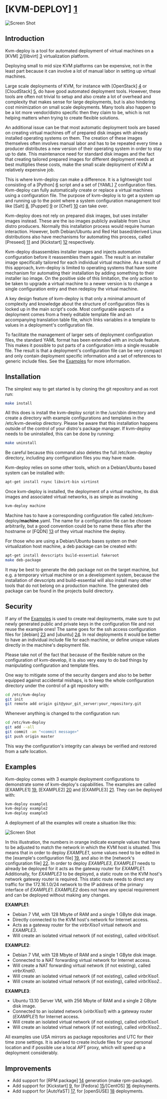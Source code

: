 [KVM-DEPLOY] [1]
======================================================

![Screen Shot](https://raw.github.com/eandriol/kvm-deploy/master/images/screenshot.png)


Introduction
------------
<a name="xref-introduction"></a>

Kvm-deploy is a tool for automated deployment of virtual machines on a
[KVM] [2]/[libvirt] [3] virtualization platform.

Deploying small to mid size KVM platforms can be expensive, not in the least
part because it can involve a lot of manual labor in setting up virtual machines.

Large scale deployments of KVM, for instance with [OpenStack] [4] or
[CloudStack] [5], do have good automated deployment tools. However, these tools
are often not trivial to setup and also create a lot of overhead and complexity
that makes sense for large deployments, but is also hindering cost minimization
on small scale deployments. Many tools also happen to be a lot more vendor/distro
specific then they claim to be, which is not helping matters when trying to
create flexible solutions.

An additional issue can be that most automatic deployment tools are based on
creating virtual machines off of prepared disk images with already installed
operating systems on them. The creation of these images themselves often
involves manual labor and has to be repeated every time a producer distributes a
new version of their operating system in order to stay up to date. This
maintenance need for standard disk images and the fact that creating tailored
prepared images for different deployment needs at best multiplies these costs,
make the small scale deployment of KVM a relatively expensive job.

This is where kvm-deploy can make a difference. It is a lightweight tool
consisting of a [Python] [6] script and a set of [YAML] [7] configuration files.
Kvm-deploy can fully automatically create or replace a virtual machines using a
configuration file. The purpose of kvm-deploy is to get a system up and running
up to the point where a system configuration management tool like [Salt] [8],
[Puppet] [9] or [Chef] [10] can take over.

Kvm-deploy does not rely on prepared disk images, but uses installer images
instead. These are the iso images publicly available from Linux distro producers.
Normally this installation process would require human interaction. However, both
Debian/Ubuntu and Red Hat based/derived Linux distributions also have mechanisms
for automating this process, called [Preseed] [11] and [Kickstart] [12]
respectively.

Kvm-deploy disassembles installer images and injects automation configuration
before it reassembles them again. The result is an installer image specifically
tailored for each individual virtual machine. As a result of this approach,
kvm-deploy is limited to operating systems that have some mechanism for
automating their installation by adding something to their installer iso image.
On the positive side of this limitation, the only action to be taken to upgrade
a virtual machine to a newer version is to change a single configuration entry
and then redeploy the virtual machine.

A key design feature of kvm-deploy is that only a minimal amount of complexity
and knowledge about the structure of configuration files is locked up in the main
script's code. Most configurable aspects of a deployment comes from a freely
editable template file and an accompanying translation table file, which links
variables in a template to values in a deployment's configuration file.

To facilitate the management of larger sets of deployment configuration files,
the standard YAML format has been extended with an include feature. This makes
it possible to put parts of a configuration into a single reusable file. The
result is that a deployment's configuration file can be very compact and only
contain deployment specific information and a set of references to generic
include files. See the [Examples](#xref-examples) for more information.


Installation
------------
<a name="xref-installation"></a>

The simplest way to get started is by cloning the git repository and as root
run:
```bash
make install
```
All this does is install the kvm-deploy script in the /usr/sbin directory and
create a directory with example configurations and templates in the
/etc/kvm-develop directory. Please be aware that this installation happens
outside of the control of your distro's package manager. If kvm-deploy needs to
be uninstalled, this can be done by running:
```bash
make uninstall
```
Be careful because this command also deletes the full /etc/kvm-deploy directory,
including any configuration files you may have made.

Kvm-deploy relies on some other tools, which on a Debian/Ubuntu based system can
be installed with:
```bash
apt-get install rsync libvirt-bin virtinst
```

Once kvm-deploy is installed, the deployment of a virtual machine, its disk
images and associated virtual networks, is as simple as invoking
```bash
kvm-deploy machine
```
Machine has to have a corresponding configuration file called
/etc/kvm-deploy/__machine__.yaml. The name for a configuration file can be
chosen arbitrarily, but a good convention could be to name these files after the
hostname or [FQDN] [13] of they virtual machine the deploy.

For those who are using a Debian/Ubuntu bases system on their
virtualization host machine, a deb package can be created with:

```bash
apt-get install devscripts build-essential fakeroot
make deb-package
```
It may be best to generate the deb package not on the target machine, but e.g.
a temporary virtual machine or on a development system, because the installation
of devscripts and build-essential will also install many other tools that do not
belong on a production machine. The generated deb package can be found in the
projects build directory.


Security
--------
<a name="xref-security"></a>

If any of the [Examples](#xref-examples) is used to create real deployments,
make sure to put newly generated public and private keys in the configuration
file and not reuse the example ones! The same goes for the ssh access
configuration files for [debian] [23] and [ubuntu] [24]. In real deployments it
would be better to have an individual include file for each machine, or define
unique values directly in the machine's deployment file.

Please take not of the fact that because of the flexible nature on the
configuration of kvm-develop, it is also very easy to do bad things by
manipulating configuration and template files.

One way to mitigate some of the security dangers and also to be better equipped
against accidental mishaps, is to keep the whole configuration directory under
the control of a git repository with:
```bash
cd /etc/kvm-deploy
git init
git remote add origin git@your_git_server:your_repository.git
```
Whenever anything is changed to the configuration run:
```bash
cd /etc/kvm-deploy
git add --all
git commit -am "<commit message>"
git push origin master
```
This way the configuration's integrity can always be verified and restored from
a safe location.


Examples
--------
<a name="xref-examples"></a>

Kvm-deploy comes with 3 example deployment configurations to demonstrate some of
kvm-deploy's capabilities. The examples are called [EXAMPLE1] [19], [EXAMPLE2] [20]
and [EXAMPLE3] [21]. They can be deployed with:
```bash
kvm-deploy example1
kvm-deploy example2
kvm-deploy example3
```
A deployment of all the examples will create a situation like this:

![Screen Shot](https://raw.github.com/eandriol/kvm-deploy/master/images/topology.png)

In this illustration, the numbers in orange indicate example values that have to
be adjusted to match the network in which the KVM host is situated. This means
that in order to deploy _EXAMPLE1_, some values need to be edited in the [example's
configuration file] [19], and also in the [network's configuration file] [22].
In order to deploy _EXAMPLE3_, _EXAMPLE1_ needs to already be deployed for it
acts as the gateway router for _EXAMPLE1_. Additionally, for _EXAMPLE3_ to be
deployed, a static route on the KVM host's network gateway router is required.
This static route needs to direct any traffic for the 172.16.1.0/24 network to
the IP address of the primary interface of _EXAMPLE1_. _EXAMPLE2_ does not have
any special requirement and can be deployed without making any changes.

__EXAMPLE1__:
 * Debian 7 VM, with 128 Mbyte of RAM and a single 1 GByte disk image.
 * Directly connected to the KVM host's network for Internet access.
 * Acts as a gateway router for the _virbrXiso1_ virtual network and _EXAMPLE3_.
 * Will create an isolated virtual network (if not existing), called _virbrXiso1_.

__EXAMPLE2__:
 * Debian 7 VM, with 128 Mbyte of RAM and a single 1 GByte disk image.
 * Connected to a NAT forwarding virtual network for Internet access.
 * Will create a NAT forwarding virtual network (if not existing), called _virbrXnat0_.
 * Will create an isolated virtual network (if not existing), called _virbrXiso1_.
 * Will create an isolated virtual network (if not existing), called _virbrXiso2_..

__EXAMPLE3__:
 * Ubuntu 13.10 Server VM, with 256 Mbyte of RAM and a single 2 GByte disk image.
 * Connected to an isolated network (_virbrXiso1_) with a gateway router (_EXAMPLE1_) for Internet access.
 * Will create an isolated virtual network (if not existing), called _virbrXiso1_.
 * Will create an isolated virtual network (if not existing), called _virbrXiso2_..

All examples use USA mirrors as package repositories and UTC for their time zone
settings. It is advised to create include files for your personal location and if
possible use a local APT proxy, which will speed up a deployment considerably.


Improvements
------------
<a name="xref-improvemenst"></a>

- Add support for [RPM package] [14] generation (make rpm-package).
- Add support for [Kickstart] [9], for [Fedora] [15]/[CentOS] [16] deployments.
- Add support for [AutoYaST] [17], for [openSUSE] [18] deployments.


[1]:  https://github.com/eandriol/kvm-deploy            "Project home page"
[2]:  http://www.linux-kvm.org/                         "KVM home page"
[3]:  http://libvirt.org/                               "libvirt home page"
[4]:  http://www.openstack.org/                         "OpenStack home page"
[5]:  http://cloudstack.apache.org/                     "CloudStack home page"
[6]:  http://www.python.org/                            "Python home page"
[7]:  http://www.yaml.org/                              "YAML home page"
[8]:  http://www.saltstack.com/community/               "Salt home page"
[9]:  http://puppetlabs.com/puppet/puppet-open-source   "Puppet home page"
[10]: http://community.opscode.com/                    "Chef home page"
[11]: http://en.wikipedia.org/wiki/Preseed             "Preseed Wikipedia page"
[12]: http://en.wikipedia.org/wiki/Kickstart_(Linux)   "Kickstart Wikipedia page"
[13]: http://en.wikipedia.org/wiki/Fqdn                 "Fully Qualified Domain Name"
[14]: http://en.wikipedia.org/wiki/RPM_Package_Manager  "RPM Wikipedia page"
[15]: http://fedoraproject.org/                         "Fedora home page"
[16]: http://www.centos.org/                            "CentOS home page"
[17]: http://doc.opensuse.org/projects/autoyast/        "AutoYaST documentation page"
[18]: http://www.opensuse.org/en/                       "OpenSUSE home page"
[19]: https://github.com/eandriol/kvm-deploy/blob/master/conf/example1.yaml "/etc/kvm-deploy/example1.yaml"
[20]: https://github.com/eandriol/kvm-deploy/blob/master/conf/example2.yaml "/etc/kvm-deploy/example2.yaml"
[21]: https://github.com/eandriol/kvm-deploy/blob/master/conf/example2.yaml "/etc/kvm-deploy/example3.yaml"
[22]: https://github.com/eandriol/kvm-deploy/blob/master/conf/includes/net/br0example.yaml "/etc/kvm-deploy/includes/net/br0example.yaml"
[23]: https://github.com/eandriol/kvm-deploy/blob/master/conf/includes/distro/debian/ssh/examples.yaml "/etc/kvm-deploy/includes/distro/debian/ssh/examples.yaml"
[24]: https://github.com/eandriol/kvm-deploy/blob/master/conf/includes/distro/ubuntu/ssh/examples.yaml "/etc/kvm-deploy/includes/distro/ubuntu/ssh/examples.yaml"
